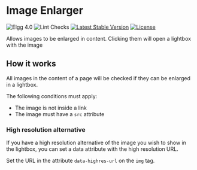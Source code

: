Image Enlarger
==============

![Elgg 4.0](https://img.shields.io/badge/Elgg-4.0-green.svg)
![Lint Checks](https://github.com/ColdTrick/image_enlarger/actions/workflows/lint.yml/badge.svg?event=push)
[![Latest Stable Version](https://poser.pugx.org/coldtrick/image_enlarger/v/stable.svg)](https://packagist.org/packages/coldtrick/image_enlarger)
[![License](https://poser.pugx.org/coldtrick/image_enlarger/license.svg)](https://packagist.org/packages/coldtrick/image_enlarger)

Allows images to be enlarged in content. Clicking them will open a lightbox with the image

## How it works

All images in the content of a page will be checked if they can be enlarged in a lightbox.

The following conditions must apply:

- The image is not inside a link
- The image must have a `src` attribute

### High resolution alternative

If you have a high resolution alternative of the image you wish to show in the lightbox, you can set a data attribute with the high resolution URL.

Set the URL in the attribute `data-highres-url` on the `img` tag.

